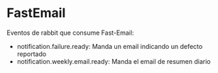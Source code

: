 # FastEmail


Eventos de rabbit que consume Fast-Email:
 - notification.failure.ready: Manda un email indicando un defecto reportado
 - notification.weekly.email.ready: Manda el email de resumen diario